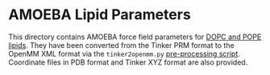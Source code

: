 # AMOEBA Lipid Parameters

This directory contains AMOEBA force field parameters for [DOPC and POPE lipids](https://doi.org/10.1080/00268976.2018.1436201). They have been converted from the Tinker PRM format to the OpenMM XML format via the `tinker2openmm.py` [pre-processing script](../../../scripts/preproc/README.md). Coordinate files in PDB format and Tinker XYZ format are also provided.

